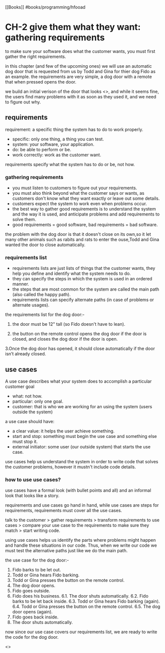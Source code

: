 [[Books]]
#books/programming/hfooad
# CH-2 give them what they want: gathering requirements

to make sure your software does what the customer wants, you must first gather the right requirements.

in this chapter (and few of the upcoming ones) we will use an automatic dog door that is requested from us by Todd and Gina for thier dog Fido as an example. the requirements are very simple, a dog door with a remote that when pressed opens the door.

we build an initial verison of the door that looks <<like this>>, and while it seems fine, the users find many problems with it as soon as they used it, and we need to figure out why.


## requirements


requirement: a specific thing the system has to do to work properly.

- specific: only one thing, a thing you can test.
- system: your software, your application.
- do: be able to perform or be.
- work correctly: work as the customer want.

requirements specify what the system has to do or be, not how.

### gathering requirements

- you must listen to customers to figure out your requirements.
- you must also think beyond what the customer says or wants, as customers don't know what they want exactly or leave out some details.
- customers expect the system to work even when problems occur.
- the best way to gather good requirements is to understand the system and the way it is used, and anticipate problems and add requirements to solve them.
- good requirements = good software, bad requirements = bad software.

the problem with the dog door is that it doesn't close on its own,so it let many other animals such as rabits and rats to enter the ouse,Todd and Gina wanted the door to close automatically.

### requirements list

- requirements lists are just lists of things that the customer wants, they help you define and identify what the system needs to do.
- they can specify the steps in which the system is used in an ordered manner.
- the steps that are most common for the system are called the main path (also called the happy path).
- requirements lists can specify alternate paths (in case of problems or alternate usages).


the requirements list for the dog door:-

1. the door must be 12" tall (so Fido doesn't have to lean).

2. the button on the remote control opens the dog door if the door is closed, and closes the dog door if the door is open.

3.Once the dog door has opened, it should close automatically if the door isn’t already closed.


## use cases

A use case describes what your system does to accomplish a particular customer goal

- what: not how.
- particular: only one goal.
- customer: that is who we are working for an using the system (users outside the system)

a use case should have:

- a clear value: it helps the user achieve something.
- start and stop: something must begin the use case and something else must stop it.
- external initiator: some user (our outside system) that starts the use case.

use cases help us understand the system in order to write code that solves the customer problems, however it mustn't include code details.

### how to use use cases?

use cases have a formal look (with bullet points and all) and an informal look that looks like a story.

requirements and use cases go hand in hand, while use cases are steps for requirements, requirements must cover all the use cases.

talk to the customer > gather requirements > transform requirements to use cases > compare your use case to the requirements to make sure they match > start writing code.

using use cases helps us identify the parts where problems might happen and handle these situations in our code. Thus, when we write our code we must test the alternative paths just like we do the main path.


the use case for the dog door:- 

1. Fido barks to be let out.
2. Todd or Gina hears Fido barking.
3. Todd or Gina presses the button on the remote control.
4. The dog door opens.
5. Fido goes outside.
6. Fido does his business.
6.1. The door shuts automatically.
6.2. Fido barks to be let back inside.
6.3. Todd or Gina hears Fido barking (again).
6.4. Todd or Gina presses the button on the remote control.
6.5. The dog door opens (again).
7. Fido goes back inside.
8. The door shuts automatically.

now since our use case covers our requirements list, we are ready to write the code for the dog door.

<<link to the final version of the dog door>>
